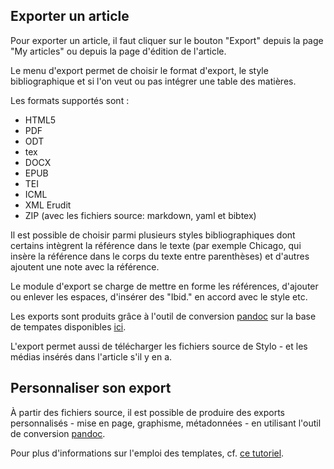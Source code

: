 ## Exporter un article

Pour exporter un article, il faut cliquer sur le bouton "Export" depuis la page "My articles" ou depuis la page d'édition de l'article.

Le menu d'export permet de choisir le format d'export, le style bibliographique et si l'on veut ou pas intégrer une table des matières.

Les formats supportés sont :

- HTML5
- PDF
- ODT
- tex
- DOCX
- EPUB
- TEI
- ICML
- XML Erudit
- ZIP (avec les fichiers source: markdown, yaml et bibtex)

Il est possible de choisir parmi plusieurs styles bibliographiques dont certains intègrent la référence dans le texte (par exemple Chicago, qui insère la référence dans le corps du texte entre parenthèses) et d'autres ajoutent une note avec la référence.

Le module d'export se charge de mettre en forme les références, d'ajouter ou enlever les espaces, d'insérer des "Ibid." en accord avec le style etc.

Les exports sont produits grâce à l'outil de conversion [pandoc](https://pandoc.org/) sur la base de tempates disponibles [ici](https://framagit.org/stylo-editeur/templates-stylo).

L'export permet aussi de télécharger les fichiers source de Stylo - et les médias insérés dans l'article s'il y en a.

## Personnaliser son export

À partir des fichiers source, il est possible de produire des exports personnalisés - mise en page, graphisme, métadonnées - en utilisant l'outil de conversion [pandoc](https://pandoc.org/).

Pour plus d'informations sur l'emploi des templates, cf. [ce tutoriel](https://framagit.org/marviro/tutorielmdpandoc/blob/master/parcours/04_edition.md#les-templates-dans-pandoc).
